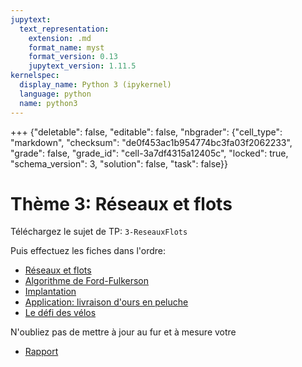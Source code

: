 ```yaml
---
jupytext:
  text_representation:
    extension: .md
    format_name: myst
    format_version: 0.13
    jupytext_version: 1.11.5
kernelspec:
  display_name: Python 3 (ipykernel)
  language: python
  name: python3
---
```


+++ {"deletable": false, "editable": false, "nbgrader": {"cell_type": "markdown", "checksum": "de0f453ac1b954774bc3fa03f2062233", "grade": false, "grade_id": "cell-3a7df4315a12405c", "locked": true, "schema_version": 3, "solution": false, "task": false}}

# Thème 3: Réseaux et flots

Téléchargez le sujet de TP: `3-ReseauxFlots`

Puis effectuez les fiches dans l'ordre:

- [Réseaux et flots](01-ReseauxFlots.md)
- [Algorithme de Ford-Fulkerson](02-FordFulkersonCours.md)
- [Implantation](03-ImplantationFordFulkerson.md)
- [Application: livraison d'ours en peluche](04-Application.md)
- [Le défi des vélos](05-VelosChallenge.md)

N'oubliez pas de mettre à jour au fur et à mesure votre
- [Rapport](Rapport.md)
